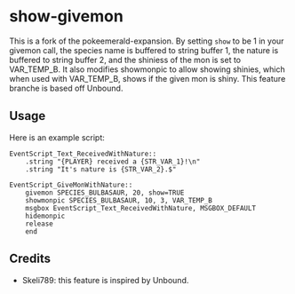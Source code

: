 # show-givemon
This is a fork of the pokeemerald-expansion. By setting `show` to be 1 in your givemon call, the species name is buffered to string buffer 1, the nature is buffered to string buffer 2, and the shiniess of the mon is set to VAR_TEMP_B. It also modifies showmonpic to allow showing shinies, which when used with VAR_TEMP_B, shows if the given mon is shiny. This feature branche is based off Unbound.

## Usage

Here is an example script:
```
EventScript_Text_ReceivedWithNature::
	.string "{PLAYER} received a {STR_VAR_1}!\n"
	.string "It's nature is {STR_VAR_2}.$"

EventScript_GiveMonWithNature::
	givemon SPECIES_BULBASAUR, 20, show=TRUE
	showmonpic SPECIES_BULBASAUR, 10, 3, VAR_TEMP_B
	msgbox EventScript_Text_ReceivedWithNature, MSGBOX_DEFAULT
	hidemonpic
	release
	end
```

## Credits
- Skeli789: this feature is inspired by Unbound.
